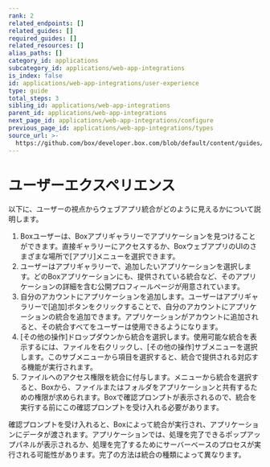 ```yaml
---
rank: 2
related_endpoints: []
related_guides: []
required_guides: []
related_resources: []
alias_paths: []
category_id: applications
subcategory_id: applications/web-app-integrations
is_index: false
id: applications/web-app-integrations/user-experience
type: guide
total_steps: 3
sibling_id: applications/web-app-integrations
parent_id: applications/web-app-integrations
next_page_id: applications/web-app-integrations/configure
previous_page_id: applications/web-app-integrations/types
source_url: >-
  https://github.com/box/developer.box.com/blob/default/content/guides/applications/web-app-integrations/user-experience.md
---
```

# ユーザーエクスペリエンス

以下に、ユーザーの視点からウェブアプリ統合がどのように見えるかについて説明します。

1. Boxユーザーは、Boxアプリギャラリーでアプリケーションを見つけることができます。直接ギャラリーにアクセスするか、BoxウェブアプリのUIのさまざまな場所で\[アプリ]メニューを選択できます。
2. ユーザーはアプリギャラリーで、追加したいアプリケーションを選択します。どのBoxアプリケーションにも、提供されている統合など、そのアプリケーションの詳細を含む公開プロフィールページが用意されています。
3. 自分のアカウントにアプリケーションを追加します。ユーザーはアプリギャラリーで\[追加]ボタンをクリックすることで、自分のアカウントにアプリケーションの統合を追加できます。アプリケーションがアカウントに追加されると、その統合すべてをユーザーは使用できるようになります。
4. \[その他の操作]ドロップダウンから統合を選択します。使用可能な統合を表示するには、ファイルを右クリックし、\[その他の操作]サブメニューを選択します。このサブメニューから項目を選択すると、統合で提供される対応する機能が実行されます。
5. ファイルへのアクセス権限を統合に付与します。メニューから統合を選択すると、Boxから、ファイルまたはフォルダをアプリケーションと共有するための権限が求められます。Boxで確認プロンプトが表示されるので、統合を実行する前にこの確認プロンプトを受け入れる必要があります。

確認プロンプトを受け入れると、Boxによって統合が実行され、アプリケーションにデータが渡されます。アプリケーションでは、処理を完了できるポップアップパネルが表示されるか、処理を完了するためにサーバーベースのプロセスが実行される可能性があります。完了の方法は統合の種類によって異なります。
